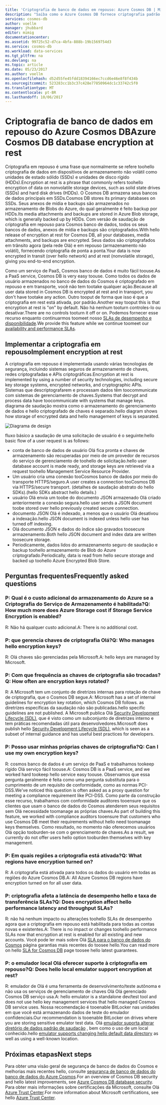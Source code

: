 ```yaml
---
title: 'Criptografia de banco de dados em repouso: Azure Cosmos DB | Microsoft Docs'
description: "Saiba como o Azure Cosmos DB fornece criptografia padrão de todos os dados."
services: cosmos-db
author: voellm
manager: jhubbard
editor: mimig
documentationcenter: 
ms.assetid: 99725c52-d7ca-4bfa-888b-19b1569754d3
ms.service: cosmos-db
ms.workload: data-services
ms.tgt_pltfrm: na
ms.devlang: na
ms.topic: article
ms.date: 05/23/2017
ms.author: voellm
ms.openlocfilehash: d52d55fe45fdd18394166ec7ccd6e46e8f8f434b
ms.sourcegitcommit: 523283cc1b3c37c428e77850964dc1c33742c5f0
ms.translationtype: MT
ms.contentlocale: pt-BR
ms.lasthandoff: 10/06/2017
---
```

# <a name="azure-cosmos-db-database-encryption-at-rest"></a><span data-ttu-id="8fcf8-103">Criptografia de banco de dados em repouso do Azure Cosmos DB</span><span class="sxs-lookup"><span data-stu-id="8fcf8-103">Azure Cosmos DB database encryption at rest</span></span>

<span data-ttu-id="8fcf8-104">Criptografia em repouso é uma frase que normalmente se refere toohello criptografia de dados em dispositivos de armazenamento não volátil como unidades de estado sólido (SSDs) e unidades de disco rígido (HDDs).</span><span class="sxs-lookup"><span data-stu-id="8fcf8-104">Encryption at rest is a phrase that commonly refers toohello encryption of data on nonvolatile storage devices, such as solid state drives (SSDs) and hard disk drives (HDDs).</span></span> <span data-ttu-id="8fcf8-105">O Cosmos DB armazena seus bancos de dados principais em SSDs.</span><span class="sxs-lookup"><span data-stu-id="8fcf8-105">Cosmos DB stores its primary databases on SSDs.</span></span> <span data-ttu-id="8fcf8-106">Seus anexos de mídia e backups são armazenados no armazenamento de Blobs do Azure, do qual geralmente é feito backup por HDDs.</span><span class="sxs-lookup"><span data-stu-id="8fcf8-106">Its media attachments and backups are stored in Azure Blob storage, which is generally backed up by HDDs.</span></span> <span data-ttu-id="8fcf8-107">Com versão de saudação de criptografia em repouso para Cosmos banco de dados, todos os seus bancos de dados, anexos de mídia e backups são criptografados.</span><span class="sxs-lookup"><span data-stu-id="8fcf8-107">With hello release of encryption at rest for Cosmos DB, all your databases, media attachments, and backups are encrypted.</span></span> <span data-ttu-id="8fcf8-108">Seus dados são criptografados em trânsito agora (pela rede Olá) e em repouso (armazenamento não volátil), fornecendo criptografia de ponta a ponta.</span><span class="sxs-lookup"><span data-stu-id="8fcf8-108">Your data is now encrypted in transit (over hello network) and at rest (nonvolatile storage), giving you end-to-end encryption.</span></span>

<span data-ttu-id="8fcf8-109">Como um serviço de PaaS, Cosmos banco de dados é muito fácil toouse.</span><span class="sxs-lookup"><span data-stu-id="8fcf8-109">As a PaaS service, Cosmos DB is very easy toouse.</span></span> <span data-ttu-id="8fcf8-110">Como todos os dados de usuário armazenados no banco de dados do Cosmos é criptografado em repouso e em transporte, você não tem tootake qualquer ação.</span><span class="sxs-lookup"><span data-stu-id="8fcf8-110">Because all user data stored in Cosmos DB is encrypted at rest and in transport, you don't have tootake any action.</span></span> <span data-ttu-id="8fcf8-111">Outro tooput de forma que isso é que a criptografia em rest está ativada, por padrão.</span><span class="sxs-lookup"><span data-stu-id="8fcf8-111">Another way tooput this is that encryption at rest is "on" by default.</span></span> <span data-ttu-id="8fcf8-112">Não há nenhum tooturn controles-lo ou desativar.</span><span class="sxs-lookup"><span data-stu-id="8fcf8-112">There are no controls tooturn it off or on.</span></span> <span data-ttu-id="8fcf8-113">Podemos fornecer esse recurso enquanto continuarmos toomeet nosso [SLAs de desempenho e disponibilidade](https://azure.microsoft.com/support/legal/sla/cosmos-db).</span><span class="sxs-lookup"><span data-stu-id="8fcf8-113">We provide this feature while we continue toomeet our [availability and performance SLAs](https://azure.microsoft.com/support/legal/sla/cosmos-db).</span></span>

## <a name="implement-encryption-at-rest"></a><span data-ttu-id="8fcf8-114">Implementar a criptografia em repouso</span><span class="sxs-lookup"><span data-stu-id="8fcf8-114">Implement encryption at rest</span></span>

<span data-ttu-id="8fcf8-115">A criptografia em repouso é implementada usando várias tecnologias de segurança, incluindo sistemas seguros de armazenamento de chaves, redes criptografadas e APIs criptográficas.</span><span class="sxs-lookup"><span data-stu-id="8fcf8-115">Encryption at rest is implemented by using a number of security technologies, including secure key storage systems, encrypted networks, and cryptographic APIs.</span></span> <span data-ttu-id="8fcf8-116">Sistemas que descriptografarem e processam dados têm toocommunicate com sistemas de gerenciamento de chaves.</span><span class="sxs-lookup"><span data-stu-id="8fcf8-116">Systems that decrypt and process data have toocommunicate with systems that manage keys.</span></span> <span data-ttu-id="8fcf8-117">diagrama de saudação mostra como o armazenamento do gerenciamento de dados e hello criptografado de chaves é separado.</span><span class="sxs-lookup"><span data-stu-id="8fcf8-117">hello diagram shows how storage of encrypted data and hello management of keys is separated.</span></span> 

![Diagrama de design](./media/database-encryption-at-rest/design-diagram.png)

<span data-ttu-id="8fcf8-119">fluxo básico a saudação de uma solicitação de usuário é o seguinte:</span><span class="sxs-lookup"><span data-stu-id="8fcf8-119">hello basic flow of a user request is as follows:</span></span>
- <span data-ttu-id="8fcf8-120">conta de banco de dados de usuário Olá fica pronta e chaves de armazenamento são recuperadas por meio de um provedor de recursos do serviço de gerenciamento de toohello de solicitação.</span><span class="sxs-lookup"><span data-stu-id="8fcf8-120">hello user database account is made ready, and storage keys are retrieved via a request toohello Management Service Resource Provider.</span></span>
- <span data-ttu-id="8fcf8-121">Um usuário cria uma conexão tooCosmos banco de dados por meio do transporte HTTPS/seguro.</span><span class="sxs-lookup"><span data-stu-id="8fcf8-121">A user creates a connection tooCosmos DB via HTTPS/secure transport.</span></span> <span data-ttu-id="8fcf8-122">(detalhes de saudação abstrato do hello SDKs).</span><span class="sxs-lookup"><span data-stu-id="8fcf8-122">(hello SDKs abstract hello details.)</span></span>
- <span data-ttu-id="8fcf8-123">usuário Olá envia um toobe do documento JSON armazenado Olá criado anteriormente a conexão segura.</span><span class="sxs-lookup"><span data-stu-id="8fcf8-123">hello user sends a JSON document toobe stored over hello previously created secure connection.</span></span>
- <span data-ttu-id="8fcf8-124">documento JSON Olá é indexado, a menos que o usuário Olá desativou a indexação.</span><span class="sxs-lookup"><span data-stu-id="8fcf8-124">hello JSON document is indexed unless hello user has turned off indexing.</span></span>
- <span data-ttu-id="8fcf8-125">Olá documento JSON e dados do índice são gravados toosecure armazenamento.</span><span class="sxs-lookup"><span data-stu-id="8fcf8-125">Both hello JSON document and index data are written toosecure storage.</span></span>
- <span data-ttu-id="8fcf8-126">Periodicamente, dados lidos do armazenamento seguro de saudação e backup toohello armazenamento de Blob do Azure criptografado.</span><span class="sxs-lookup"><span data-stu-id="8fcf8-126">Periodically, data is read from hello secure storage and backed up toohello Azure Encrypted Blob Store.</span></span>

## <a name="frequently-asked-questions"></a><span data-ttu-id="8fcf8-127">Perguntas frequentes</span><span class="sxs-lookup"><span data-stu-id="8fcf8-127">Frequently asked questions</span></span>

### <a name="q-how-much-more-does-azure-storage-cost-if-storage-service-encryption-is-enabled"></a><span data-ttu-id="8fcf8-128">P: Qual é o custo adicional do armazenamento do Azure se a Criptografia do Serviço de Armazenamento é habilitada?</span><span class="sxs-lookup"><span data-stu-id="8fcf8-128">Q: How much more does Azure Storage cost if Storage Service Encryption is enabled?</span></span>
<span data-ttu-id="8fcf8-129">R: Não há qualquer custo adicional.</span><span class="sxs-lookup"><span data-stu-id="8fcf8-129">A: There is no additional cost.</span></span>

### <a name="q-who-manages-hello-encryption-keys"></a><span data-ttu-id="8fcf8-130">P: que gerencia chaves de criptografia Olá?</span><span class="sxs-lookup"><span data-stu-id="8fcf8-130">Q: Who manages hello encryption keys?</span></span>
<span data-ttu-id="8fcf8-131">R: Olá chaves são gerenciadas pela Microsoft.</span><span class="sxs-lookup"><span data-stu-id="8fcf8-131">A: hello keys are managed by Microsoft.</span></span>

### <a name="q-how-often-are-encryption-keys-rotated"></a><span data-ttu-id="8fcf8-132">P: Com que frequência as chaves de criptografia são trocadas?</span><span class="sxs-lookup"><span data-stu-id="8fcf8-132">Q: How often are encryption keys rotated?</span></span>
<span data-ttu-id="8fcf8-133">R: A Microsoft tem um conjunto de diretrizes internas para rotação de chave de criptografia, que o Cosmos DB segue.</span><span class="sxs-lookup"><span data-stu-id="8fcf8-133">A: Microsoft has a set of internal guidelines for encryption key rotation, which Cosmos DB follows.</span></span> <span data-ttu-id="8fcf8-134">as diretrizes específicas da saudação não são publicadas.</span><span class="sxs-lookup"><span data-stu-id="8fcf8-134">hello specific guidelines are not published.</span></span> <span data-ttu-id="8fcf8-135">A Microsoft publica Olá [Security Development Lifecycle (SDL)](https://www.microsoft.com/sdl/default.aspx), que é visto como um subconjunto de diretrizes interno e tem práticas recomendadas útil para desenvolvedores.</span><span class="sxs-lookup"><span data-stu-id="8fcf8-135">Microsoft does publish hello [Security Development Lifecycle (SDL)](https://www.microsoft.com/sdl/default.aspx), which is seen as a subset of internal guidance and has useful best practices for developers.</span></span>

### <a name="q-can-i-use-my-own-encryption-keys"></a><span data-ttu-id="8fcf8-136">P: Posso usar minhas próprias chaves de criptografia?</span><span class="sxs-lookup"><span data-stu-id="8fcf8-136">Q: Can I use my own encryption keys?</span></span>
<span data-ttu-id="8fcf8-137">R: cosmos banco de dados é um serviço de PaaS e trabalhamos tookeep rígido Olá serviço fácil toouse.</span><span class="sxs-lookup"><span data-stu-id="8fcf8-137">A: Cosmos DB is a PaaS service, and we worked hard tookeep hello service easy toouse.</span></span> <span data-ttu-id="8fcf8-138">Observamos que essa pergunta geralmente é feita como uma pergunta substituta para o cumprimento de um requisito de conformidade, como as normas PCI-DSS.</span><span class="sxs-lookup"><span data-stu-id="8fcf8-138">We've noticed this question is often asked as a proxy question for meeting a compliance requirement like PCI-DSS.</span></span> <span data-ttu-id="8fcf8-139">Como parte da construção esse recurso, trabalhamos com conformidade auditores tooensure que os clientes que usam o banco de dados do Cosmos atenderem seus requisitos sem Olá necessidade toomanage as próprias chaves.</span><span class="sxs-lookup"><span data-stu-id="8fcf8-139">As part of building this feature, we worked with compliance auditors tooensure that customers who use Cosmos DB meet their requirements without hello need toomanage keys themselves.</span></span>
<span data-ttu-id="8fcf8-140">Como resultado, no momento não oferecemos usuários Olá opção tooburden-se com o gerenciamento de chaves.</span><span class="sxs-lookup"><span data-stu-id="8fcf8-140">As a result, we currently do not offer users hello option tooburden themselves with key management.</span></span>

### <a name="q-what-regions-have-encryption-turned-on"></a><span data-ttu-id="8fcf8-141">P: Em quais regiões a criptografia está ativada?</span><span class="sxs-lookup"><span data-stu-id="8fcf8-141">Q: What regions have encryption turned on?</span></span>
<span data-ttu-id="8fcf8-142">R: A criptografia está ativada para todos os dados do usuário em todas as regiões do Azure Cosmos DB.</span><span class="sxs-lookup"><span data-stu-id="8fcf8-142">A: All Azure Cosmos DB regions have encryption turned on for all user data.</span></span>

### <a name="q-does-encryption-affect-hello-performance-latency-and-throughput-slas"></a><span data-ttu-id="8fcf8-143">P: criptografia afeta a latência de desempenho hello e taxa de transferência SLAs?</span><span class="sxs-lookup"><span data-stu-id="8fcf8-143">Q: Does encryption affect hello performance latency and throughput SLAs?</span></span>
<span data-ttu-id="8fcf8-144">R: não há nenhum impacto ou alterações toohello SLAs de desempenho agora que a criptografia em repouso está habilitada para todas as contas novas e existentes.</span><span class="sxs-lookup"><span data-stu-id="8fcf8-144">A: There is no impact or changes toohello performance SLAs now that encryption at rest is enabled for all existing and new accounts.</span></span> <span data-ttu-id="8fcf8-145">Você pode ler mais sobre Olá [SLA para o banco de dados do Cosmos](https://azure.microsoft.com/support/legal/sla/cosmos-db) página garantias mais recentes do toosee hello.</span><span class="sxs-lookup"><span data-stu-id="8fcf8-145">You can read more on hello [SLA for Cosmos DB](https://azure.microsoft.com/support/legal/sla/cosmos-db) page toosee hello latest guarantees.</span></span>

### <a name="q-does-hello-local-emulator-support-encryption-at-rest"></a><span data-ttu-id="8fcf8-146">P: o emulador local Olá oferecer suporte à criptografia em repouso?</span><span class="sxs-lookup"><span data-stu-id="8fcf8-146">Q: Does hello local emulator support encryption at rest?</span></span>
<span data-ttu-id="8fcf8-147">R: emulador de Olá é uma ferramenta de desenvolvimento/teste autônoma e não usa os serviços de gerenciamento de chaves Olá Olá gerenciado Cosmos DB serviço usa.</span><span class="sxs-lookup"><span data-stu-id="8fcf8-147">A: hello emulator is a standalone dev/test tool and does not use hello key management services that hello managed Cosmos DB service uses.</span></span> <span data-ttu-id="8fcf8-148">Nossa recomendação é tooenable BitLocker nas unidades em que você está armazenando dados de teste do emulador confidenciais.</span><span class="sxs-lookup"><span data-stu-id="8fcf8-148">Our recommendation is tooenable BitLocker on drives where you are storing sensitive emulator test data.</span></span> <span data-ttu-id="8fcf8-149">Olá [emulador suporta alterar diretório de dados padrão de saudação](local-emulator.md) , bem como o uso de um local conhecido.</span><span class="sxs-lookup"><span data-stu-id="8fcf8-149">hello [emulator supports changing hello default data directory](local-emulator.md) as well as using a well-known location.</span></span>

## <a name="next-steps"></a><span data-ttu-id="8fcf8-150">Próximas etapas</span><span class="sxs-lookup"><span data-stu-id="8fcf8-150">Next steps</span></span>

<span data-ttu-id="8fcf8-151">Para obter uma visão geral de segurança de banco de dados do Cosmos e melhorias mais recentes hello, consulte [segurança de banco de dados do banco de dados do Azure Cosmos](database-security.md).</span><span class="sxs-lookup"><span data-stu-id="8fcf8-151">For an overview of Cosmos DB security and hello latest improvements, see [Azure Cosmos DB database security](database-security.md).</span></span>
<span data-ttu-id="8fcf8-152">Para obter mais informações sobre certificações da Microsoft, consulte Olá [Azure Trust Center](https://azure.microsoft.com/en-us/support/trust-center/).</span><span class="sxs-lookup"><span data-stu-id="8fcf8-152">For more information about Microsoft certifications, see hello [Azure Trust Center](https://azure.microsoft.com/en-us/support/trust-center/).</span></span>

